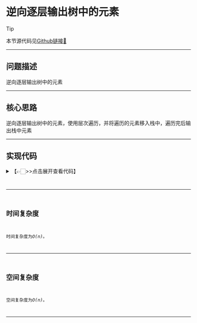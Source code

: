 # 逆向逐层输出树中的元素

> [!Tip]
> 
> 本节源代码见[Github链接🔗](https://github.com/MaxSolider/leetcode-algorithm/blob/main/structure/src/main/java/org/example/stack/SymbolMatching.java)

---

## 问题描述
逆向逐层输出树中的元素

---

## 核心思路
逆向逐层输出树中的元素，使用层次遍历，并将遍历的元素移入栈中，遍历完后输出栈中元素


---

## 实现代码
<details> 
	<summary>【👉🏻>>点击展开查看代码】</summary> 
	<pre>
		<code>
		/**  
		 * 逆向逐层输出树中的元素  
		 *  
		 * @className: LevelOrderTraversalInReverse  
		 * @author: Max Solider  
		 * @date: 2023-06-11 18:35  
		 */public class LevelOrderTraversalInReverse {  
		  
		    public static void levelOrderTraversalInReverse(BinaryTreeNode root) {  
		        if (root == null) {  
		            return;  
		        }  
		        ArrayQueue queue = new ArrayQueue(20);  
		        LLStack stack = new LLStack();  
		        queue.enQueue(root);  
		        while (!queue.isEmpty()) {  
		            BinaryTreeNode tmp = (BinaryTreeNode)queue.deQueue();  
		            if (tmp.getLeft() != null) {  
		                queue.enQueue(tmp.getLeft());  
		            }  
		            if (tmp.getRight() != null) {  
		                queue.enQueue(tmp.getRight());  
		            }  
		            stack.push(String.valueOf(tmp.getData()));  
		        }  
		        while (!stack.isEmpty()) {  
		            System.out.println(stack.pop());  
		        }  
		    }  
		  
		    public static void main(String[] args) {  
		        BinaryTreeNode node4 = new BinaryTreeNode(4, null, null);  
		        BinaryTreeNode node5 = new BinaryTreeNode(5, null, null);  
		        BinaryTreeNode node6 = new BinaryTreeNode(6, null, null);  
		        BinaryTreeNode node7 = new BinaryTreeNode(7, null, null);  
		        BinaryTreeNode node2 = new BinaryTreeNode(2, node4, node5);  
		        BinaryTreeNode node3 = new BinaryTreeNode(3, node6, node7);  
		        BinaryTreeNode node1 = new BinaryTreeNode(1, node2, node3);  
		        levelOrderTraversalInReverse(node1);  
		    }  
		}
		</code>
	</pre>
</details>

---


## 时间复杂度
时间复杂度为*O(n)*。

---

## 空间复杂度
空间复杂度为*O(n)*。

---
